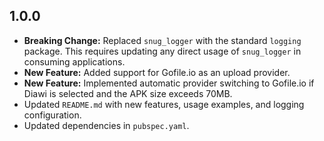 ## 1.0.0

*   **Breaking Change:** Replaced `snug_logger` with the standard `logging` package. This requires updating any direct usage of `snug_logger` in consuming applications.
*   **New Feature:** Added support for Gofile.io as an upload provider.
*   **New Feature:** Implemented automatic provider switching to Gofile.io if Diawi is selected and the APK size exceeds 70MB.
*   Updated `README.md` with new features, usage examples, and logging configuration.
*   Updated dependencies in `pubspec.yaml`.